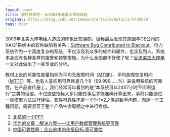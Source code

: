 ```yaml
---
layout: post
title: 软件可靠性——从2003年北美大停电说起
original: https://blog.csdn.net/zedware/article/details/5430879
tags: Misc
---
```


2003年北美大停电给人造成的印象比较深刻，据称最后发现其原因与GE公司的XA/21系统中的软件缺陷有关系：[Software Bug Contributed to Blackout](http://www.securityfocus.com/news/8016)。电力系统作为一个高度复杂的系统，不仅涉及到众多的软件和硬件，也涉及到人。系统本身应有各种各样的报警和预警措施，为什么全部都不好使了呢？[反思美加大停电](http://www.serch.gov.cn/jgyj/bg_05012903.htm)一文对此做出了一些专业的分析。

教材上说的可靠性度量指标为平均无故障时间（[MTBF](http://en.wikipedia.org/wiki/Mean_time_between_failures)）、平均故障恢复时间（[MTTF](http://www.hudong.com/wiki/MTTF)）等。也有人喜欢用可靠性是几个9（99.999……%）来说明系统的可靠性。在产品宣传册上，我们经常可以看到的是“本系统可以24X7小时不间断运行”之类的话语。不过这些指标大多只能在事后才能准确计算出来，事前只能通过一些模型方法进行评估。软件可靠性不是一个1+1=2之类的数学问题，而是一个工程问题，需要贯穿于整个产品生命周期之中进行考虑。

1. [北航的一个PPT](http://jpk.buaa.edu.cn/2007jpk/bjsjpk/xtkkx/class/ppt/SRe.ppt)
2. [华为的文章：解决方案——让用户数据管理系统更可靠](http://www.huawei.com/cn/publications/view.do?id=5889&cid=11182&pid=88)
3. [中国可靠性网：企业追求的永恒目标:高可靠性](http://www.kekaoxing.com/basic/news/200911/21683.html)
